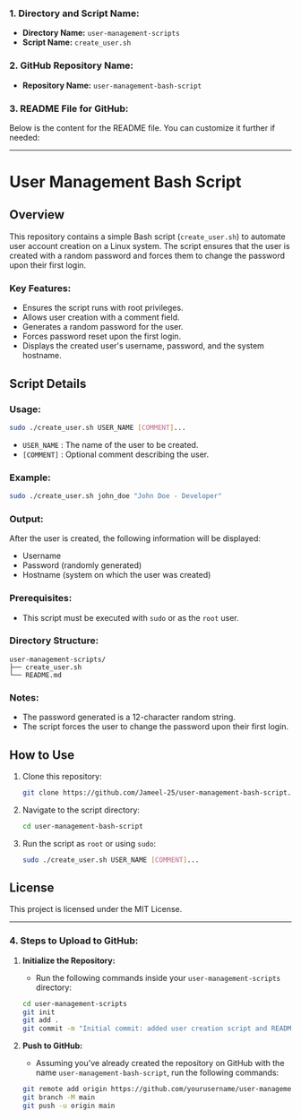 ### 1. **Directory and Script Name:**

- **Directory Name:** `user-management-scripts`
- **Script Name:** `create_user.sh`

### 2. **GitHub Repository Name:**

- **Repository Name:** `user-management-bash-script`

### 3. **README File for GitHub:**

Below is the content for the README file. You can customize it further if needed:

---

# User Management Bash Script

## Overview

This repository contains a simple Bash script (`create_user.sh`) to automate user account creation on a Linux system. The script ensures that the user is created with a random password and forces them to change the password upon their first login.

### Key Features:

- Ensures the script runs with root privileges.
- Allows user creation with a comment field.
- Generates a random password for the user.
- Forces password reset upon the first login.
- Displays the created user's username, password, and the system hostname.

## Script Details

### Usage:

```bash
sudo ./create_user.sh USER_NAME [COMMENT]...
```

- `USER_NAME` : The name of the user to be created.
- `[COMMENT]` : Optional comment describing the user.

### Example:

```bash
sudo ./create_user.sh john_doe "John Doe - Developer"
```

### Output:

After the user is created, the following information will be displayed:

- Username
- Password (randomly generated)
- Hostname (system on which the user was created)

### Prerequisites:

- This script must be executed with `sudo` or as the `root` user.

### Directory Structure:

```
user-management-scripts/
├── create_user.sh
└── README.md
```

### Notes:

- The password generated is a 12-character random string.
- The script forces the user to change the password upon their first login.

## How to Use

1. Clone this repository:
    ```bash
    git clone https://github.com/Jameel-25/user-management-bash-script.git
    ```

2. Navigate to the script directory:
    ```bash
    cd user-management-bash-script
    ```

3. Run the script as `root` or using `sudo`:
    ```bash
    sudo ./create_user.sh USER_NAME [COMMENT]...
    ```

## License

This project is licensed under the MIT License.

---

### 4. **Steps to Upload to GitHub:**

1. **Initialize the Repository:**
   - Run the following commands inside your `user-management-scripts` directory:

   ```bash
   cd user-management-scripts
   git init
   git add .
   git commit -m "Initial commit: added user creation script and README"
   ```

2. **Push to GitHub:**
   - Assuming you've already created the repository on GitHub with the name `user-management-bash-script`, run the following commands:

   ```bash
   git remote add origin https://github.com/yourusername/user-management-bash-script.git
   git branch -M main
   git push -u origin main
   ```
